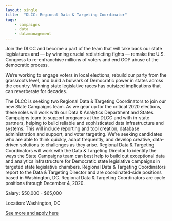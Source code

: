 ```yaml
---
layout: single
title:  "DLCC: Regional Data & Targeting Coordinator"
tags: 
    - campaigns
    - data
    - datamanagement
---
```


Join the DLCC and become a part of the team that will take back our state legislatures and — by winning crucial redistricting fights — remake the U.S. Congress to re-enfranchise millions of voters and end GOP abuse of the democratic process.

We’re working to engage voters in local elections, rebuild our party from the grassroots level, and build a bulwark of Democratic power in states across the country. Winning state legislative races has outsized implications that can reverberate for decades.

The DLCC is seeking two Regional Data & Targeting Coordinators to join our new State
Campaigns team. As we gear up for the critical 2020 elections, these roles will work with our
Data & Analytics Department and States Campaigns team to support programs at the DLCC and
with in-state partners, helping to build reliable and sophisticated data infrastructure and
systems. This will include reporting and tool creation, database administration and support, and
voter targeting. We’re seeking candidates who are able to think quickly, adapt frequently, and
develop creative, data-driven solutions to challenges as they arise.
Regional Data & Targeting Coordinators will work with the Data & Targeting Director to identify
the ways the State Campaigns team can best help to build out exceptional data and analytics
infrastructure for Democratic state legislative campaigns in targeted state legislative chambers.
Regional Data & Targeting Coordinators report to the Data & Targeting Director and are
coordinated-side positions based in Washington, DC. Regional Data & Targeting Coordinators
are cycle positions through December 4, 2020.


Salary:  $50,000 - $65,000

Location: Washington, DC


[See more and apply here](https://www.dlcc.org/careers)
